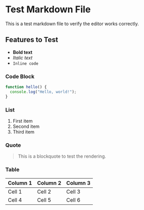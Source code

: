 # Test Markdown File

This is a test markdown file to verify the editor works correctly.

## Features to Test

- **Bold text**
- *Italic text*
- `Inline code`

### Code Block

```javascript
function hello() {
  console.log("Hello, world!");
}
```

### List

1. First item
2. Second item
3. Third item

### Quote

> This is a blockquote to test the rendering.

### Table

| Column 1 | Column 2 | Column 3 |
|----------|----------|----------|
| Cell 1   | Cell 2   | Cell 3   |
| Cell 4   | Cell 5   | Cell 6   |